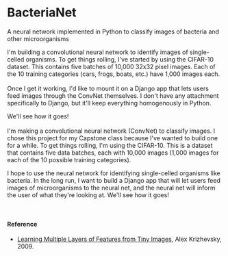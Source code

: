 <h1>BacteriaNet</h1>
A neural network implemented in Python to classify images of bacteria and other microorganisms 

<p>
I'm building a convolutional neural network to identify images of single-celled organisms. To get things rolling, I've started by using the CIFAR-10 dataset. This contains five batches of 10,000 32x32 pixel images. Each of the 10 training categories (cars, frogs, boats, etc.) have 1,000 images each.
<br>
<br>
Once I get it working, I'd like to mount it on a Django app that lets users feed images through the ConvNet themselves. I don't have any attachment specifically to Django, but it'll keep everything homogenously in Python.


We'll see how it goes!
<br>
<br>
I'm making a convolutional neural network (ConvNet) to classify images. I chose this project for my Capstone class because I've wanted to build one for a while. To get things rolling, I'm using the CIFAR-10. This is a dataset that contains five data batches, each with 10,000 images (1,000 images for each of the 10 possible training categories). 

I hope to use the neural network for identifying single-celled organisms like bacteria. In the long run, I want to build a Django app that will let users feed images of microorganisms to the neural net, and the neural net will inform the user of what they're looking at. We'll see how it goes!



<br>


<h4> Reference </h4>
<ul>
  <li>
   <a href="learning-features-2009-TR.pdf">Learning Multiple Layers of Features from Tiny Images</a>, Alex Krizhevsky, 2009.
  </li>
</ul>

